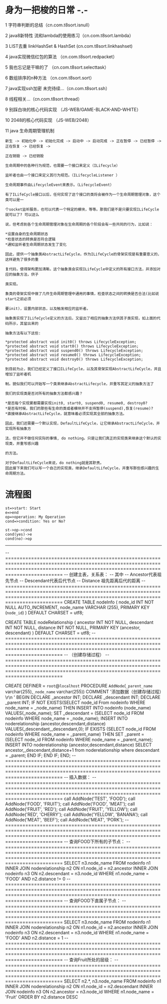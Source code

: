 # 身为一把梭的日常 -.-

1  字符串判断的总结（cn.com.t8sort.isnull）

2  java8新特性  流和lambda的使用练习（cn.com.t8sort.lambda）

3  LIST去重  linkHashSet & HashSet (cn.com.t8sort.linkhashset)

4  java实现微信红包的算法 （cn.com.t8sort.redpacket）

5  我也忘记是干嘛的了 （cn.com.t8sort.selecttask）

6  数组排序的n种方法 （cn.com.t8sort.sort）

7  java实现ssh加密 未完待续...（cn.com.t8sort.ssh）

8  线程相关...（cn.com.t8sort.thread）

9  别踩白块的核心代码实现 （JS-WEB/GAME-BLACK-AND-WHITE）

10 2048的核心代码实现 （JS-WEB/2048）

11 java 生命周期管理机制
	
	新生 -> 初始化中 -> 初始化完成 -> 启动中 -> 启动完成 -> 正在暂停 -> 已经暂停 -> 正在恢复 -> 已经恢复 ->    
	
	正在销毁 -> 已经销毁
	
	生命周期中的各种行为规范，也需要一个接口来定义（ILifecycle）
	
	监听者也由一个接口来定义其行为规范。（ILifecycleListener ）
	
	生命周期事件由LifecycleEvent来表示。（LifecycleEvent）
	
	有了ILifeCycle接口以后，任何实现了这个接口的类将会被作为一个生命周期管理对象，这个类可以是一
	
	个socket监听服务，也可以代表一个特定的模块，等等。那我们是不是只要实现ILifeCycle就可以了? 可以这么
	
	说，但考虑到各个生命周期管理对象在生命周期的各个阶段会有一些共同的行为，比如说：
	
	*设置自身的生命周期状态
	*检查状态的转换是否符合逻辑
	*通知监听者生命周期状态发生了变化
	
	因此，提供一个抽象类AbstractLifeCycle，作为ILifeCycle的骨架实现是有重要意义的，这样避免了很多的重
	
	复代码，使得架构更加清晰。这个抽象类会实现ILifeCycle中定义的所有接口方法，并添加对应的抽象方法，供子
	
	类实现。
	
	象类的骨架实现中做了几件生命周期管理中通用的事情，检查状态之间的转换是否合法(比如说start之前必须
	
	要init)，设置内部状态，以及触发相应的监听者。
	
	抽象类实现了ILifeCycle定义的方法后，又留出了相应的抽象方法供其子类实现，如上面的代码所示，其留出来的
	
	抽象方法有以下这些:
	
	*protected abstract void init0() throws LifecycleException;
	*protected abstract void start0() throws LifecycleException;
	*protected abstract void suspend0() throws LifecycleException;
	*protected abstract void resume0() throws LifecycleException;
	*protected abstract void destroy0() throws LifecycleException;
	
	到目前为止，我们已经定义了接口ILifeCycle，以及其骨架实现AbstractLifeCycle，并且增加了监听者机

	制。貌似我们可以开始写一个类来继承AbstractLifecycle，并重写其定义的抽象方法了
	
	我们的实现类是否对所有的抽象方法都感兴趣？
	
	*是否每个实现累都需要实现init0, start0, suspend0, resume0, destroy0?
	*是否有时候，我们的那些有生命的类或者模块并不支持暂停(suspend),恢复(resume)?
	*直接继承AbstractLifeCycle，就意味着必须实现其全部的抽象方法。
	
	因此，我们还需要一个默认实现，DefaultLifeCycle，让它继承AbstractLifeCycle，并实现所有抽象方
	
	法，但它并不做任何实际的事情, do nothing。只是让我们真正的实现类来继承这个默认的实现类，并重写感兴趣
	
	的方法。
	
	对于DefaultLifeCycle来说，do nothing就是其职责。
	因此接下来我们可以写一个自己的实现类，继承DefaultLifeCycle，并重写那些感兴趣的生命周期方法。
	
# 流程图
```flow
st=>start: Start
e=>end
op=>operation: My Operation
cond=>condition: Yes or No?

st->op->cond
cond(yes)->e
cond(no)->op
```

----------------------------------------------------------------------------------------------------------------------------------------

-- ======================================================================================================================================================================================
-- 创建主表，关系表：
-- 其中
-- Ancestor代表祖先节点
-- Descendant代表后代节点
-- Distance 祖先距离后代的距离
-- ======================================================================================================================================================================================
CREATE TABLE nodeInfo (
	node_id INT NOT NULL AUTO_INCREMENT,
	node_name VARCHAR (255),
	PRIMARY KEY (`node_id`)
) DEFAULT CHARSET = utf8;

CREATE TABLE nodeRelationship (
	ancestor INT NOT NULL,
	descendant INT NOT NULL,
	distance INT NOT NULL,
	PRIMARY KEY (ancestor, descendant)
) DEFAULT CHARSET = utf8;
-- ======================================================================================================================================================================================
-- （创建存储过程）
-- ======================================================================================================================================================================================

CREATE DEFINER = `root`@`localhost` PROCEDURE `AddNode`(`_parent_name` varchar(255),`_node_name` varchar(255))
    COMMENT '添加数据（创建存储过程）\r\n '
BEGIN
	DECLARE _ancestor INT;
	DECLARE _descendant INT;
	DECLARE _parent INT;
	IF NOT EXISTS(SELECT node_id From nodeinfo WHERE node_name = _node_name)
	THEN
		INSERT INTO nodeinfo (node_name) VALUES(_node_name);
		SET _descendant = (SELECT node_id FROM nodeinfo WHERE node_name = _node_name);
		INSERT INTO noderelationship (ancestor,descendant,distance) VALUES(_descendant,_descendant,0);
		IF EXISTS (SELECT node_id FROM nodeinfo WHERE node_name = _parent_name)
		THEN
			SET _parent = (SELECT node_id FROM nodeinfo WHERE node_name = _parent_name);
			INSERT INTO noderelationship (ancestor,descendant,distance) SELECT ancestor,_descendant,distance+1 from noderelationship where descendant = _parent;
		END IF;
	END IF;
END;
-- ======================================================================================================================================================================================
-- 插入数据：
-- ======================================================================================================================================================================================
call AddNode('TEST', 'FOOD');
call AddNode('FOOD', 'FRUIT');
call AddNode('FOOD', 'MEAT');
call AddNode('FRUIT', 'RED');
call AddNode('FRUIT', 'YELLOW');
call AddNode('RED', 'CHERRY');
call AddNode('YELLOW', 'BANANA');
call AddNode('MEAT', 'BEEF');
call AddNode('MEAT', 'PORK');
-- ======================================================================================================================================================================================
-- 查询FOOD下所有的子节点：
-- ======================================================================================================================================================================================
SELECT
	n3.node_name
FROM
	nodeinfo n1
INNER JOIN noderelationship n2 ON n1.node_id = n2.ancestor
INNER JOIN nodeinfo n3 ON n2.descendant = n3.node_id
WHERE
	n1.node_name = 'FOOD'
AND n2.distance != 0
-- ======================================================================================================================================================================================
-- 查询FOOD下直属子节点：
-- ======================================================================================================================================================================================
SELECT
	n3.node_name
FROM
	nodeinfo n1
INNER JOIN noderelationship n2 ON n1.node_id = n2.ancestor
INNER JOIN nodeinfo n3 ON n2.descendant = n3.node_id
WHERE
	n1.node_name = 'FOOD'
AND n2.distance = 1
-- ======================================================================================================================================================================================
-- 查询Fruit所处的层级：
-- ======================================================================================================================================================================================
SELECT
	n2.*, n3.node_name
FROM
	nodeinfo n1
INNER JOIN noderelationship n2 ON n1.node_id = n2.descendant
INNER JOIN nodeinfo n3 ON n2.ancestor = n3.node_id
WHERE
	n1.node_name = 'Fruit'
ORDER BY
	n2.distance DESC

